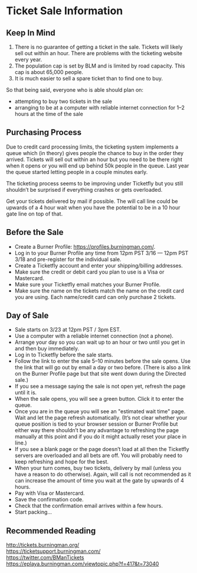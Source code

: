 # Ticket Sale Information

## Keep In Mind
1. There is no guarantee of getting a ticket in the sale. Tickets will likely sell out within an hour. There are problems with the ticketing website every year.
2. The population cap is set by BLM and is limited by road capacity. This cap is about 65,000 people.
3. It is much easier to sell a spare ticket than to find one to buy.

So that being said, everyone who is able should plan on:
* attempting to buy two tickets in the sale
* arranging to be at a computer with reliable internet connection for 1–2 hours at the time of the sale

## Purchasing Process
Due to credit card processing limits, the ticketing system implements a queue which (in theory) gives people the chance to buy in the order they arrived. Tickets will sell out within an hour but you need to be there right when it opens or you will end up behind 50k people in the queue. Last year the queue started letting people in a couple minutes early. 

The ticketing process seems to be improving under Ticketfly but you still shouldn’t be surprised if everything crashes or gets overloaded.

Get your tickets delivered by mail if possible. The will call line could be upwards of a 4 hour wait when you have the potential to be in a 10 hour gate line on top of that.

## Before the Sale
* Create a Burner Profile: https://profiles.burningman.com/.
* Log in to your Burner Profile any time from 12pm PST 3/16 — 12pm PST 3/18 and pre-register for the individual sale.
* Create a Ticketfly account and enter your shipping/billing addresses.
* Make sure the credit or debit card you plan to use is a Visa or Mastercard.
* Make sure your Ticketfly email matches your Burner Profile.
* Make sure the name on the tickets match the name on the credit card you are using. Each name/credit card can only purchase 2 tickets.

## Day of Sale
* Sale starts on 3/23 at 12pm PST / 3pm EST.
* Use a computer with a reliable internet connection (not a phone).
* Arrange your day so you can wait up to an hour or two until you get in and then buy immediately.
* Log in to Ticketfly before the sale starts.
* Follow the link to enter the sale 5–10 minutes before the sale opens. Use the link that will go out by email a day or two before. (There is also a link on the Burner Profile page but that site went down during the Directed sale.)
* If you see a message saying the sale is not open yet, refresh the page until it is.
* When the sale opens, you will see a green button. Click it to enter the queue.
* Once you are in the queue you will see an "estimated wait time" page. Wait and let the page refresh automatically. (It’s not clear whether your queue position is tied to your browser session or Burner Profile but either way there shouldn’t be any advantage to refreshing the page manually at this point and if you do it might actually reset your place in line.)
* If you see a blank page or the page doesn’t load at all then the Ticketfly servers are overloaded and all bets are off. You will probably need to keep refreshing and hope for the best.
* When your turn comes, buy two tickets, delivery by mail (unless you have a reason to do otherwise). Again, will call is not recommended as it can increase the amount of time you wait at the gate by upwards of 4 hours.
* Pay with Visa or Mastercard.
* Save the confirmation code.
* Check that the confirmation email arrives within a few hours.
* Start packing…

## Recommended Reading
http://tickets.burningman.org/  
https://ticketsupport.burningman.com/  
https://twitter.com/BManTickets  
https://eplaya.burningman.com/viewtopic.php?f=417&t=73040  
